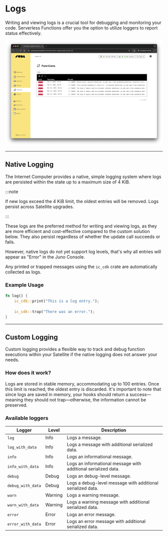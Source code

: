 # Logs

Writing and viewing logs is a crucial tool for debugging and monitoring your code. Serverless Functions offer you the option to utilize loggers to report status effectively.

![A screenshot of the Juno's Console feature to browse logs](../../img/satellite/functions.webp)

---

## Native Logging

The Internet Computer provides a native, simple logging system where logs are persisted within the state up to a maximum size of 4 KiB.

:::note

If new logs exceed the 4 KiB limit, the oldest entries will be removed. Logs persist across Satellite upgrades.

:::

These logs are the preferred method for writing and viewing logs, as they are more efficient and cost-effective compared to the custom solution below. They also persist regardless of whether the update call succeeds or fails.

However, native logs do not yet support log levels, that's why all entries will appear as "Error" in the Juno Console.

Any printed or trapped messages using the `ic_cdk` crate are automatically collected as logs.

### Example Usage

```rust
fn log() {
    ic_cdk::print("This is a log entry.");

    ic_cdk::trap("There was an error.");
}
```

---

## Custom Logging

Custom logging provides a flexible way to track and debug function executions within your Satellite if the native logging does not answer your needs.

### How does it work?

Logs are stored in stable memory, accommodating up to 100 entries. Once this limit is reached, the oldest entry is discarded. It's important to note that since logs are saved in memory, your hooks should return a success—meaning they should not trap—otherwise, the information cannot be preserved.

### Available loggers

| Logger            | Level   | Description                                                    |
| ----------------- | ------- | -------------------------------------------------------------- |
| `log`             | Info    | Logs a message.                                                |
| `log_with_data`   | Info    | Logs a message with additional serialized data.                |
| `info`            | Info    | Logs an informational message.                                 |
| `info_with_data`  | Info    | Logs an informational message with additional serialized data. |
| `debug`           | Debug   | Logs an debug-level message.                                   |
| `debug_with_data` | Debug   | Logs a debug-level message with additional serialized data.    |
| `warn`            | Warning | Logs a warning message.                                        |
| `warn_with_data`  | Warning | Logs a warning message with additional serialized data.        |
| `error`           | Error   | Logs an error message.                                         |
| `error_with_data` | Error   | Logs an error message with additional serialized data.         |
